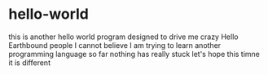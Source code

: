 # hello-world
this is another hello world program designed to drive me crazy
Hello Earthbound people
I cannot believe I am trying to learn another programming language
so far nothing has really stuck
let's hope this timne it is different
